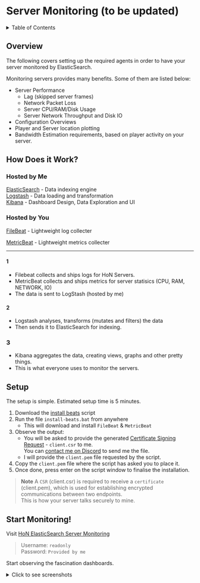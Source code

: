 # Server Monitoring (to be updated)
<details>
<summary>Table of Contents</summary>

  * [Overview](#overview)
  * [How Does it Work?](#how-does-it-work)
    * [Hosted by Me](#hosted-by-me)
    * [Hosted by You](#hosted-by-you)
  * [Setup](#setup)
  * [Start Monitoring!](#start-monitoring)
  * [Screenshots](#screenshots)
    * [Players Online](#players-online)
    * [Player & Server Map](#player--server-map)
    * [Lag & Uptime](#lag--uptime)
    * [Server Home Pages](#server-home-pages)
      * [Navigator & Filter](#navigator--filter)
      * [Lag Correlation to Players in-game](#lag-correlation-to-players-in-game)
      * [Server Analytics](#server-analytics)

</details>

## Overview
The following covers setting up the required agents in order to have your server monitored by ElasticSearch.

Monitoring servers provides many benefits. Some of them are listed below:
- Server Performance
    - Lag (skipped server frames)
    - Network Packet Loss
    - Server CPU/RAM/Disk Usage
    - Server Network Throughput and Disk IO
- Configuration Overviews
- Player and Server location plotting
- Bandwidth Estimation requirements, based on player activity on your server.

## How Does it Work?
### Hosted by Me
[ElasticSearch](https://www.elastic.co/what-is/elasticsearch) - Data indexing engine  
[Logstash](https://www.elastic.co/guide/en/logstash/current/introduction.html) - Data loading and transformation  
[Kibana](https://www.elastic.co/guide/en/kibana/current/introduction.html) - Dashboard Design, Data Exploration and UI

### Hosted by You

[FileBeat](https://www.elastic.co/guide/en/beats/filebeat/current/filebeat-overview.html#:~:text=Filebeat%20is%20a%20lightweight%20shipper,Elasticsearch%20or%20Logstash%20for%20indexing.) - Lightweight log collecter

[MetricBeat](https://www.google.com/search?q=what+is+metricbeat&oq=what+is+metricbeat&aqs=edge..69i57j0i512l3j0i22i30i625j0i22i30j0i22i30i625l2j69i64.2892j0j4&sourceid=chrome&ie=UTF-8) - Lightweight metrics collecter

---

#### 1
- Filebeat collects and ships logs for HoN Servers.
- MetricBeat collects and ships metrics for server statisics (CPU, RAM, NETWORK, IO)
- The data is sent to LogStash (hosted by me)

#### 2
- Logstash analyses, transforms (mutates and filters) the data
- Then sends it to ElasticSearch for indexing.

### 3
- Kibana aggregates the data, creating views, graphs and other pretty things.
- This is what everyone uses to monitor the servers.

## Setup
The setup is simple. Estimated setup time is 5 minutes.

1. Download the [install beats](https://honfigurator.app/install-beats.bat) script
1. Run the file ``install-beats.bat`` from anywhere
    - This will download and install ``FileBeat`` & ``MetricBeat``
1. Observe the output:
    - You will be asked to provide the generated  [Certificate Signing Request](https://www.globalsign.com/en/blog/what-is-a-certificate-signing-request-csr) - ``client.csr`` to me.  
      You can [contact me on Discord](https://discordapp.com/users/197967989964800000) to send me the file.
    - I will provide the ``client.pem`` file requested by the script.
1. Copy the ``client.pem`` file where the script has asked you to place it.
1. Once done, press enter on the script window to finalise the installation.

> **Note** A ``CSR`` (client.csr) is required to receive a ``certificate`` (client.pem), which is used for establishing encrypted communications between two endpoints.  
This is how your server talks securely to mine.

## Start Monitoring!
Visit [HoN ElasticSearch Server Monitoring](https://hon-elk.honfigurator.app:5601)  
> Username: ``readonly``  
Password: ``Provided by me``

Start observing the fascination dashboards.

<details>
<summary>Click to see screenshots</summary>

## Screenshots
### Players Online
![image](https://user-images.githubusercontent.com/82205454/217830825-2856d990-79c4-4d5c-83df-bc68889296ad.png)

### Player & Server Map
|  Connections  |  Regions  |
| ------------ | ------------ |
|  ![image](https://user-images.githubusercontent.com/82205454/217829640-47bba280-55cb-44fc-9762-107f87a34f4e.png)  |  ![image](https://user-images.githubusercontent.com/82205454/217829442-b95f149f-be14-4419-9200-5d5911bda096.png)  |

### Lag & Uptime
|  Avg Lag per Game  |  Server Uptime  |
| ------------ | ------------ |
|  ![image](https://user-images.githubusercontent.com/82205454/217829992-7dc66aca-ed75-4ee3-8715-8eb594bdbd4f.png)  |  ![image](https://user-images.githubusercontent.com/82205454/217830278-b3b48922-5fd3-444b-bceb-081bbd1c4c73.png)  |

### Server Home Pages
#### Navigator & Filter
![image](https://user-images.githubusercontent.com/82205454/217831480-16228019-02e4-46a8-86c0-3d004461b821.png)
![image](https://user-images.githubusercontent.com/82205454/217830968-d45f3d83-b7bd-460f-850a-cfe64b91cdfd.png)

#### Lag Correlation to Players in-game
![image](https://user-images.githubusercontent.com/82205454/217831247-a45ba327-9bd9-455f-8a35-492ec9b8ff35.png)

#### Server Analytics
![image](https://user-images.githubusercontent.com/82205454/217831736-010e9b5a-91cb-486a-9411-c56b1e51565b.png)

</details>
